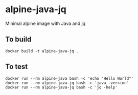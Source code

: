 # alpine-java-jq
Minimal alpine image with Java and jq

## To build

```
docker build -t alpine-java-jq .
```

## To test

```
docker run --rm alpine-java bash -c 'echo "Hello World"'
docker run --rm alpine-java-jq bash -c 'java -version'
docker run --rm alpine-java-jq bash -c 'jq -help'
```
